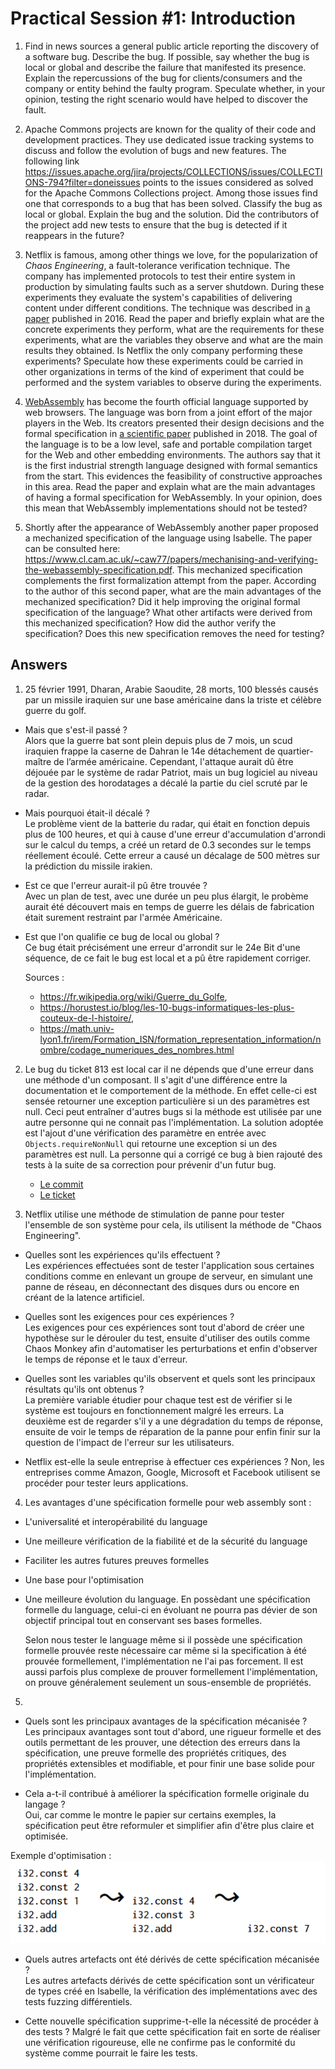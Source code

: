 # Practical Session #1: Introduction

1. Find in news sources a general public article reporting the discovery of a software bug. Describe the bug. If possible, say whether the bug is local or global and describe the failure that manifested its presence. Explain the repercussions of the bug for clients/consumers and the company or entity behind the faulty program. Speculate whether, in your opinion, testing the right scenario would have helped to discover the fault.

2. Apache Commons projects are known for the quality of their code and development practices. They use dedicated issue tracking systems to discuss and follow the evolution of bugs and new features. The following link https://issues.apache.org/jira/projects/COLLECTIONS/issues/COLLECTIONS-794?filter=doneissues points to the issues considered as solved for the Apache Commons Collections project. Among those issues find one that corresponds to a bug that has been solved. Classify the bug as local or global. Explain the bug and the solution. Did the contributors of the project add new tests to ensure that the bug is detected if it reappears in the future?

3. Netflix is famous, among other things we love, for the popularization of *Chaos Engineering*, a fault-tolerance verification technique. The company has implemented protocols to test their entire system in production by simulating faults such as a server shutdown. During these experiments they evaluate the system's capabilities of delivering content under different conditions. The technique was described in [a paper](https://arxiv.org/ftp/arxiv/papers/1702/1702.05843.pdf) published in 2016. Read the paper and briefly explain what are the concrete experiments they perform, what are the requirements for these experiments, what are the variables they observe and what are the main results they obtained. Is Netflix the only company performing these experiments? Speculate how these experiments could be carried in other organizations in terms of the kind of experiment that could be performed and the system variables to observe during the experiments.

4. [WebAssembly](https://webassembly.org/) has become the fourth official language supported by web browsers. The language was born from a joint effort of the major players in the Web. Its creators presented their design decisions and the formal specification in [a scientific paper](https://people.mpi-sws.org/~rossberg/papers/Haas,%20Rossberg,%20Schuff,%20Titzer,%20Gohman,%20Wagner,%20Zakai,%20Bastien,%20Holman%20-%20Bringing%20the%20Web%20up%20to%20Speed%20with%20WebAssembly.pdf) published in 2018. The goal of the language is to be a low level, safe and portable compilation target for the Web and other embedding environments. The authors say that it is the first industrial strength language designed with formal semantics from the start. This evidences the feasibility of constructive approaches in this area. Read the paper and explain what are the main advantages of having a formal specification for WebAssembly. In your opinion, does this mean that WebAssembly implementations should not be tested? 

5.  Shortly after the appearance of WebAssembly another paper proposed a mechanized specification of the language using Isabelle. The paper can be consulted here: https://www.cl.cam.ac.uk/~caw77/papers/mechanising-and-verifying-the-webassembly-specification.pdf. This mechanized specification complements the first formalization attempt from the paper. According to the author of this second paper, what are the main advantages of the mechanized specification? Did it help improving the original formal specification of the language? What other artifacts were derived from this mechanized specification? How did the author verify the specification? Does this new specification removes the need for testing?

## Answers

1. 25 février 1991, Dharan, Arabie Saoudite, 28 morts, 100 blessés causés par un missile iraquien sur une base américaine dans la triste et célèbre guerre du golf. 

- Mais que s'est-il passé ?   
Alors que la guerre bat sont plein depuis plus de 7 mois, un scud iraquien frappe la caserne de Dahran le 14e détachement de quartier-maître de l’armée américaine. Cependant, l'attaque aurait dû être déjouée par le système de radar Patriot, mais un bug logiciel au niveau de la gestion des horodatages a décalé la partie du ciel scruté par le radar. 

- Mais pourquoi était-il décalé ?  
Le problème vient de la batterie du radar, qui était en fonction depuis plus de 100 heures, et qui à cause d'une erreur d'accumulation d'arrondi sur le calcul du temps, a créé un retard de 0.3 secondes sur le temps réellement écoulé. Cette erreur a causé un décalage de 500 mètres sur la prédiction du missile irakien.

- Est ce que l'erreur aurait-il pû être trouvée ?  
Avec un plan de test, avec une durée un peu plus élargit, le probème aurait été découvert mais en temps de guerre les délais de fabrication était surement restraint par l'armée Américaine.

- Est que l'on qualifie ce bug de local ou global ?  
Ce bug était précisément une erreur d'arrondit sur le 24e Bit d'une séquence, de ce fait le bug est local et a pû être rapidement corriger.


  Sources :  
    - https://fr.wikipedia.org/wiki/Guerre_du_Golfe,   
    - https://horustest.io/blog/les-10-bugs-informatiques-les-plus-couteux-de-l-histoire/,  
    - https://math.univ-lyon1.fr/irem/Formation_ISN/formation_representation_information/nombre/codage_numeriques_des_nombres.html

2. Le bug du ticket 813 est local car il ne dépends que d'une erreur dans une méthode d'un composant. Il s'agit d'une différence entre la documentation et le comportement de la méthode. En effet celle-ci est sensée retourner une exception particulière si un des paramètres est null. Ceci peut entraîner d'autres bugs si la méthode est utilisée par une autre personne qui ne connait pas l'implémentation. La solution adoptée est l'ajout d'une vérification des paramètre en entrée avec ```Objects.requireNonNull``` qui retourne une exception si un des paramètres est null. La personne qui a corrigé ce bug à bien rajouté des tests à la suite de sa correction pour prévenir d'un futur bug.
    - [Le commit](https://github.com/apache/commons-collections/commit/7eb78290c8d7d1fa379536700de0bd4a81320bb0#diff-27c19e081e1e90e79b36daef451dcb7b44c295b56d0575e4f63648d7f3d158dc)
    - [Le ticket](https://issues.apache.org/jira/projects/COLLECTIONS/issues/COLLECTIONS-813?filter=doneissues)

3. Netflix utilise une méthode de stimulation de panne pour tester l'ensemble de son système pour cela, ils utilisent la méthode de "Chaos Engineering".

- Quelles sont les expériences qu'ils effectuent ?  
Les expériences effectuées sont de tester l'application sous certaines conditions comme en enlevant un groupe de serveur, en simulant une panne de réseau, en déconnectant des disques durs ou encore en créant de la latence artificiel.

- Quelles sont les exigences pour ces expériences ?  
Les exigences pour ces expériences sont tout d'abord de créer une hypothèse sur le dérouler du test, ensuite d'utiliser des outils comme Chaos Monkey afin d'automatiser les perturbations et enfin d'observer le temps de réponse et le taux d'erreur.

- Quelles sont les variables qu'ils observent et quels sont les principaux résultats qu'ils ont obtenus ?  
La première variable étudier pour chaque test est de vérifier si le système est toujours en fonctionnement malgré les erreurs. La deuxième est de regarder s'il y a une dégradation du temps de réponse, ensuite de voir le temps de réparation de la panne pour enfin finir sur la question de l'impact de l'erreur sur les utilisateurs.

- Netflix est-elle la seule entreprise à effectuer ces expériences ?
Non, les entreprises comme Amazon, Google, Microsoft et Facebook utilisent se procéder pour tester leurs applications.

4. Les avantages d'une spécification formelle pour web assembly sont : 
- L'universalité et interopérabilité du language 
- Une meilleure vérification de la fiabilité et de la sécurité du language
- Faciliter les autres futures preuves formelles
- Une base pour l'optimisation
- Une meilleure évolution du language. En possèdant une spécification formelle du language, celui-ci en évoluant ne pourra pas dévier de son objectif principal tout en conservant ses bases formelles.

    Selon nous tester le language même si il possède une spécification formelle prouvée reste nécessaire car même si la specification à été prouvée formellement, l'implémentation ne l'ai pas forcement. Il est aussi parfois plus complexe de prouver formellement l'implémentation, on prouve généralement seulement un sous-ensemble de propriétés.

5. 
- Quels sont les principaux avantages de la spécification mécanisée ?  
Les principaux avantages sont tout d'abord, une rigueur formelle et des outils permettant de les prouver, une détection des erreurs dans la spécification, une preuve formelle des propriétés critiques, des propriétés extensibles et modifiable, et pour finir une base solide pour l'implémentation.

- Cela a-t-il contribué à améliorer la spécification formelle originale du langage ?  
Oui, car comme le montre le papier sur certains exemples, la spécification peut être reformuler et simplifier afin d'être plus claire et optimisée. 

Exemple d'optimisation :  
![Exemple d'optimisation](img/img.png)

- Quels autres artefacts ont été dérivés de cette spécification mécanisée ?  
Les autres artefacts dérivés de cette spécification sont un vérificateur de types créé en Isabelle, la vérification des implémentations avec des tests fuzzing différentiels.

- Cette nouvelle spécification supprime-t-elle la nécessité de procéder à des tests ? 
Malgré le fait que cette spécification fait en sorte de réaliser une vérification rigoureuse, elle ne confirme pas le conformité du système comme pourrait le faire les tests.


